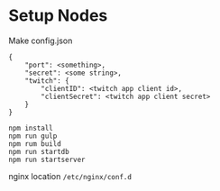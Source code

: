 # Setup Nodes

Make config.json

```
{
    "port": <something>,
    "secret": <some string>,
    "twitch": {
        "clientID": <twitch app client id>,
        "clientSecret": <twitch app client secret>
    }
}
```

```
npm install
npm run gulp
npm rum build
npm run startdb
npm run startserver
```

nginx location `/etc/nginx/conf.d`